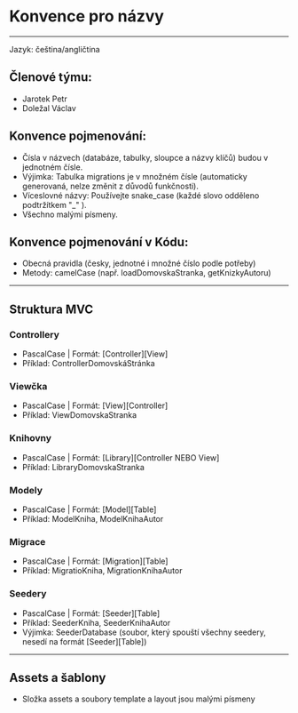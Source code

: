 # Konvence pro názvy

---

Jazyk: čeština/angličtina 

## Členové týmu: 

 * Jarotek Petr 
 * Doležal Václav 

## Konvence pojmenování: 

 * Čísla v názvech (databáze, tabulky, sloupce a názvy klíčů) budou v jednotném čísle. 
 * Výjimka: Tabulka migrations je v množném čísle (automaticky generovaná, nelze změnit z důvodů funkčnosti). 
 * Víceslovné názvy: Používejte snake_case (každé slovo odděleno podtržítkem "_" ). 
 * Všechno malými písmeny. 

## Konvence pojmenování v Kódu: 

 * Obecná pravidla (česky, jednotné i množné číslo podle potřeby)
 * Metody: camelCase (např. loadDomovskaStranka, getKnizkyAutoru)

---

## Struktura MVC

### Controllery

* PascalCase | Formát: [Controller][View]
* Příklad: ControllerDomovskáStránka
  
### Viewčka

* PascalCase | Formát: [View][Controller]
* Příklad: ViewDomovskaStranka
  
### Knihovny 

* PascalCase | Formát: [Library][Controller NEBO View]
* Příklad: LibraryDomovskaStranka
  
### Modely

* PascalCase | Formát: [Model][Table]
* Příklad: ModelKniha, ModelKnihaAutor
  
### Migrace

* PascalCase | Formát: [Migration][Table]
* Příklad: MigratioKniha, MigrationKnihaAutor
  
### Seedery

* PascalCase | Formát: [Seeder][Table]
* Příklad: SeederKniha, SeederKnihaAutor
* Výjimka: SeederDatabase (soubor, který spouští všechny seedery, nesedí na formát [Seeder][Table])

---

## Assets a šablony

* Složka assets a soubory template a layout jsou malými písmeny
